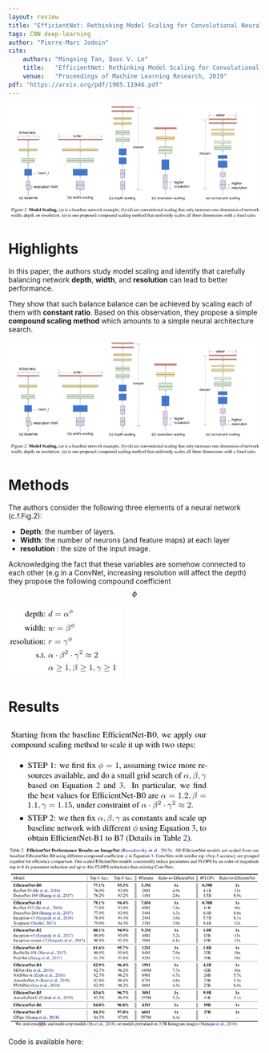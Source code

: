```yaml
---
layout: review
title: "EfficientNet: Rethinking Model Scaling for Convolutional Neural Networks"
tags: CNN deep-learning
author: "Pierre-Marc Jodoin"
cite:
    authors: "Mingxing Tan, Quoc V. Le"
    title:   "EfficientNet: Rethinking Model Scaling for Convolutional Neural Networks"
    venue:   "Proceedings of Machine Learning Research, 2019"
pdf: "https://arxiv.org/pdf/1905.11946.pdf"
---
```




![](/article/images/efficientnet/sc02.jpg)

# Highlights


In this paper, the authors study model scaling and identify that carefully balancing network **depth**, **width**, and **resolution** can lead to better performance. 

They show that such balance balance can be achieved by  scaling each of them with **constant ratio**. Based on this observation, they propose a simple **compound scaling method** which amounts to a simple neural architecture search.



![](/article/images/efficientnet/sc02.jpg)
# Methods

The authors consider the following three elements of a neural network (c.f.Fig.2):

* **Depth**: the number of layers.  
* **Width**: the number of neurons (and feature maps) at each layer
* **resolution** : the size of the input image.  

Acknowledging the fact that these variables are somehow connected to each other (e.g in a ConvNet, increasing resolution will affect the depth) 
they propose the following compound coefficient $$ \phi $$

![](/article/images/efficientnet/sc03.jpg)

# Results

![](/article/images/efficientnet/sc04.jpg)
![](/article/images/efficientnet/sc05.jpg)


Code is available here: []()

